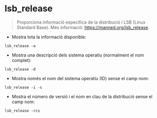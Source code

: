 # lsb_release

> Proporciona informació específica de la distribució i LSB (Linux Standard Base).
> Més informació: <https://manned.org/lsb_release>.

- Mostra tota la informació disponible:

`lsb_release -a`

- Mostra una descripció dels sistema operatiu (normalment el nom complet):

`lsb_release -d`

- Mostra només el nom del sistema operatiu (ID) sense el camp nom:

`lsb_release -i -s`

- Mostra el número de versió i el nom en clau de la distribució sense el camp nom:

`lsb_release -rcs`
